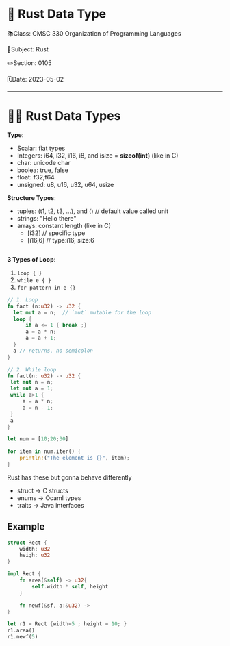 # 🦀 Rust Data Type

📚Class: CMSC 330 Organization of Programming Languages 

📓Subject: Rust

✏️Section: 0105 

🗓️Date: 2023-05-02

---

# 👨‍💻  Rust Data Types

**Type**:
- Scalar: flat types
- Integers: i64, i32, i16, i8, and isize = **sizeof(int)** (like in C)
- char: unicode char
- boolea: true, false
- float: f32,f64
- unsigned: u8, u16, u32, u64, usize

**Structure Types**:
- tuples: (t1, t2, t3, ...), and () // default value called unit
- strings: "Hello there"
- arrays: constant length (like in C)
	- [i32] // specific type
	- [i16,6] // type:i16, size:6
```rust

```

**3 Types of Loop**:
1. `loop { }`
2.  `while e { }`
3. `for pattern in e {}`
```rust
// 1. Loop
fn fact (n:u32) -> u32 {
  let mut a = n;  // `mut` mutable for the loop
  loop {
	  if a <= 1 { break ;}
	  a = a * n;
	  a = a + 1;
  }
  a // returns, no semicolon
}
```

```rust
// 2. While loop
fn fact(n: u32) -> u32 {
 let mut n = n;
 let mut a = 1;
 while a>1 {
	 a = a * n;
	 a = n - 1;
 }
 a
}
```

```rust
let num = [10;20;30]

for item in num.iter() {
	println!("The element is {}", item);
}
```

Rust has these but gonna behave differently
- struct -> C structs 
- enums -> Ocaml types
- traits -> Java interfaces

## Example
```rust
struct Rect {
	width: u32
	heigh: u32
}

impl Rect {
	fn area(&self) -> u32{
		self.width * self, height
	}

	fn newf(&sf, a:&u32) -> 
}

let r1 = Rect {width=5 ; height = 10; }
r1.area()
r1.newf(5)
```